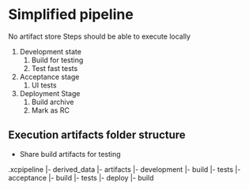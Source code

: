 # Simplified pipeline

No artifact store
Steps should be able to execute locally

1. Development state
   1. Build for testing
   2. Test fast tests
2. Acceptance stage
   1. UI tests
3. Deployment Stage
   1. Build archive
   2. Mark as RC

## Execution artifacts folder structure

* Share build artifacts for testing

.xcpipeline
  |- derived_data
  |- artifacts
    |- development
        |- build
        |- tests
    |- acceptance
        |- build
        |- tests
    |- deploy
        |- build
